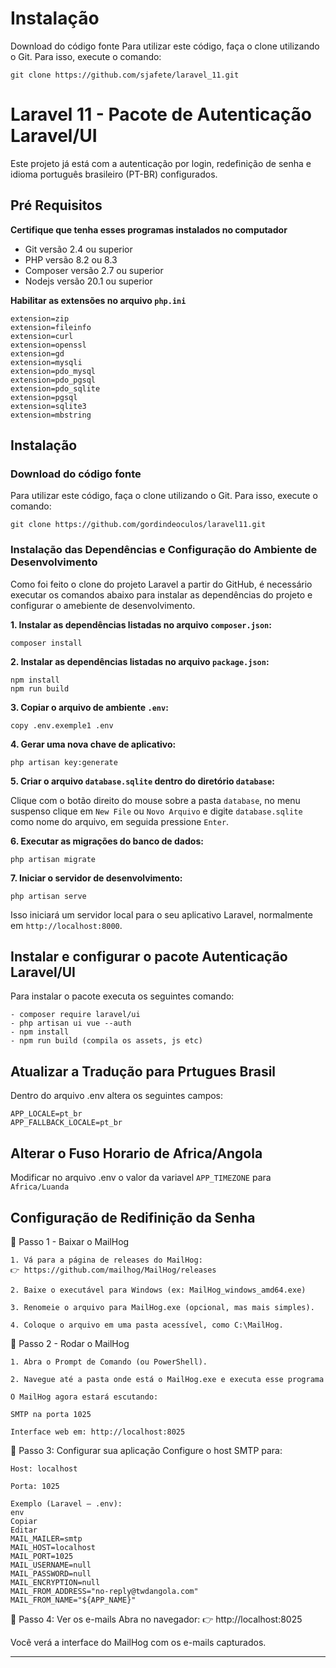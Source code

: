 # Instalação #
Download do código fonte
Para utilizar este código, faça o clone utilizando o Git. Para isso, execute o comando:


```
git clone https://github.com/sjafete/laravel_11.git

```

# Laravel 11 - Pacote de Autenticação Laravel/UI

Este projeto já está com a autenticação por login, redefinição de senha e idioma português brasileiro (PT-BR) configurados.

## Pré Requisitos

**Certifique que tenha esses programas instalados no computador**

- Git versão 2.4 ou superior 
- PHP versão 8.2 ou 8.3
- Composer versão 2.7 ou superior
- Nodejs versão 20.1 ou superior

**Habilitar as extensões no arquivo `php.ini`**

```
extension=zip
extension=fileinfo
extension=curl
extension=openssl
extension=gd
extension=mysqli
extension=pdo_mysql
extension=pdo_pgsql
extension=pdo_sqlite
extension=pgsql
extension=sqlite3
extension=mbstring
```

## Instalação

### Download do código fonte

Para utilizar este código, faça o clone utilizando o Git. Para isso, execute o comando:

```
git clone https://github.com/gordindeoculos/laravel11.git
```

### Instalação das Dependências e Configuração do Ambiente de Desenvolvimento

Como foi feito o clone do projeto Laravel a partir do GitHub, é necessário executar os comandos abaixo
para instalar as dependências do projeto e configurar o amebiente de desenvolvimento.

**1. Instalar as dependências listadas no arquivo `composer.json`:**

```
composer install
```

**2. Instalar as dependências listadas no arquivo `package.json`:**

```
npm install
npm run build
```

**3. Copiar o arquivo de ambiente `.env`:**

```
copy .env.exemple1 .env
```

**4. Gerar uma nova chave de aplicativo:**

```
php artisan key:generate
```

**5. Criar o arquivo `database.sqlite` dentro do diretório `database`:**

Clique com o botão direito do mouse sobre a pasta `database`, no menu suspenso clique em `New File` ou `Novo Arquivo` e digite `database.sqlite` como nome do arquivo, em seguida pressione `Enter`.

**6. Executar as migrações do banco de dados:**

```
php artisan migrate
```

**7. Iniciar o servidor de desenvolvimento:**

```
php artisan serve
```

Isso iniciará um servidor local para o seu aplicativo Laravel, normalmente em `http://localhost:8000`.


## Instalar e configurar o pacote Autenticação Laravel/UI ##
  
Para instalar o pacote executa os seguintes comando:
```
- composer require laravel/ui
- php artisan ui vue --auth
- npm install
- npm run build (compila os assets, js etc)
```
## Atualizar a Tradução para Prtugues Brasil 

Dentro do arquivo .env altera os seguintes campos:
```
APP_LOCALE=pt_br
APP_FALLBACK_LOCALE=pt_br
```

## Alterar o Fuso Horario de Africa/Angola

Modificar no arquivo .env o valor da variavel `APP_TIMEZONE` para `Africa/Luanda`

## Configuração de Redifinição da Senha

🔹 Passo 1 - Baixar o MailHog
```
1. Vá para a página de releases do MailHog:
👉 https://github.com/mailhog/MailHog/releases

2. Baixe o executável para Windows (ex: MailHog_windows_amd64.exe)

3. Renomeie o arquivo para MailHog.exe (opcional, mas mais simples).

4. Coloque o arquivo em uma pasta acessível, como C:\MailHog.
```

🔹 Passo 2 - Rodar o MailHog
```
1. Abra o Prompt de Comando (ou PowerShell).

2. Navegue até a pasta onde está o MailHog.exe e executa esse programa

O MailHog agora estará escutando:

SMTP na porta 1025

Interface web em: http://localhost:8025

```

🔹 Passo 3: Configurar sua aplicação
Configure o host SMTP para:
```
Host: localhost

Porta: 1025

Exemplo (Laravel – .env):
env
Copiar
Editar
MAIL_MAILER=smtp
MAIL_HOST=localhost
MAIL_PORT=1025
MAIL_USERNAME=null
MAIL_PASSWORD=null
MAIL_ENCRYPTION=null
MAIL_FROM_ADDRESS="no-reply@twdangola.com"
MAIL_FROM_NAME="${APP_NAME}"
```

🔹 Passo 4: Ver os e-mails
Abra no navegador:
👉 http://localhost:8025

Você verá a interface do MailHog com os e-mails capturados.
____________________________________
